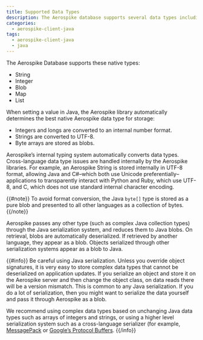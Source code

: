 ```yaml
---
title: Supported Data Types
description: The Aerospike database supports several data types including string, integer, blog, map, and lists using the Aerospike Java client
categories:
  - aerospike-client-java
tags:
  - aerospike-client-java
  - java
---
```


The Aerospike Database supports these native types:

- String
- Integer
- Blob
- Map
- List

When setting a value in Java, the Aerospike library automatically determines the best native Aerospike data type for storage:

- Integers and longs are converted to an internal number format.
- Strings are converted to UTF-8.
- Byte arrays are stored as blobs.

Aerospike’s internal typing system automatically converts data types. Cross-language data type issues are handled internally by the Aerospike libraries. For example, an Aerospike String is stored internally in  UTF-8 format, allowing Java and C#&ndash;which both use Unicode preferentially&ndash;applications to transparently interact with Python and Ruby, which use UTF-8, and C, which does not use standard internal character encoding.

{{#note}}
To avoid format conversion, the Java `byte[]` type is stored as a pure blob and presented to all other languages as a collection of bytes.
{{/note}}

Aerospike passes any other type (such as complex Java collection types) through the Java serialization system, and reduces them to Java blobs. On retrieval, blobs are automatically deserialized. If retrieved by another language, they appear as a blob. Objects serialized through other serialization systems appear as a blob to Java.

{{#info}} 
Be careful using Java serialization. Unless you override object signatures, it is very easy to store complex data types that cannot be deserialized on application updates. If you serialize an object and store it on the Aerospike server and then change the object class, on data reads there will be a version mismatch. This is common to any Java serialization. If you do a lot of serialization, then you might want to serialize the data yourself and pass it through Aerospike as a blob. 

We recommend using complex data types based on unchanging Java data types such as arrays of integers and strings, or using a higher level serialization system such as a cross-language serializer (for example, [MessagePack](http://msgpack.org) or [Google’s Protocol Buffers](https://developers.google.com/protocol-buffers).
{{/info}}
